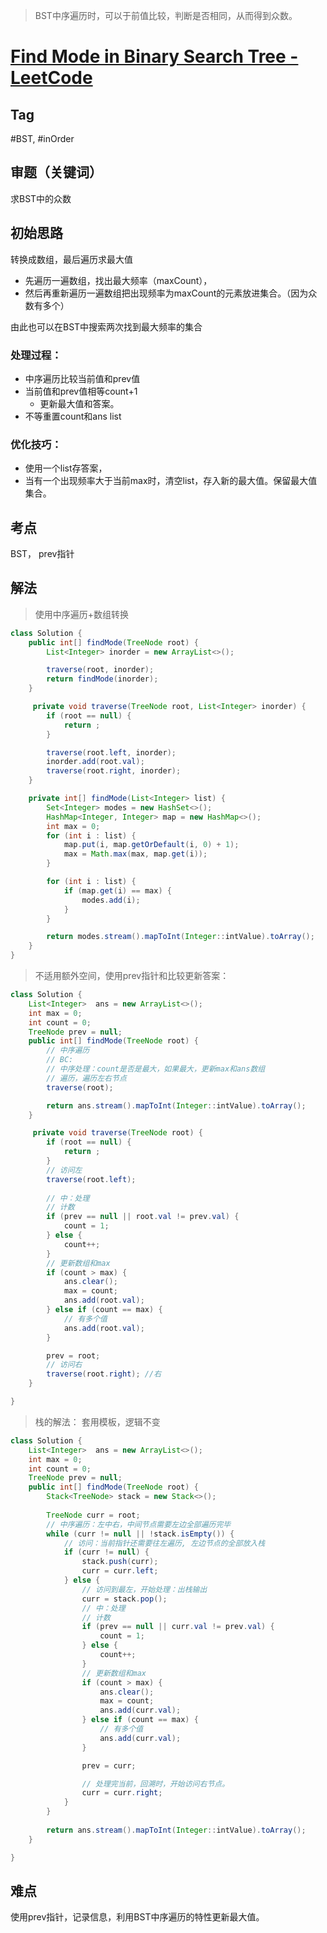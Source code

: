 > BST中序遍历时，可以于前值比较，判断是否相同，从而得到众数。
# [Find Mode in Binary Search Tree - LeetCode](https://leetcode.com/problems/find-mode-in-binary-search-tree/description/)


## Tag
#BST, #inOrder

## 审题（关键词）
求BST中的众数

## 初始思路  
转换成数组，最后遍历求最大值  


- 先遍历一遍数组，找出最大频率（maxCount），
- 然后再重新遍历一遍数组把出现频率为maxCount的元素放进集合。（因为众数有多个）  


由此也可以在BST中搜索两次找到最大频率的集合  
### 处理过程： 
- 中序遍历比较当前值和prev值
- 当前值和prev值相等count+1
  - 更新最大值和答案。 
- 不等重置count和ans list



### 优化技巧：   
- 使用一个list存答案，  
- 当有一个出现频率大于当前max时，清空list，存入新的最大值。保留最大值集合。  

## 考点  
BST， prev指针
## 解法  
> 使用中序遍历+数组转换
```java
class Solution {
    public int[] findMode(TreeNode root) {
        List<Integer> inorder = new ArrayList<>();

        traverse(root, inorder);
        return findMode(inorder);
    }

     private void traverse(TreeNode root, List<Integer> inorder) {
        if (root == null) {
            return ;
        }

        traverse(root.left, inorder);
        inorder.add(root.val);
        traverse(root.right, inorder);
    }

    private int[] findMode(List<Integer> list) {
        Set<Integer> modes = new HashSet<>();
        HashMap<Integer, Integer> map = new HashMap<>();
        int max = 0;
        for (int i : list) {
            map.put(i, map.getOrDefault(i, 0) + 1);
            max = Math.max(max, map.get(i));
        }

        for (int i : list) {
            if (map.get(i) == max) {
                modes.add(i);
            }
        }

        return modes.stream().mapToInt(Integer::intValue).toArray();
    }
}
```

> 不适用额外空间，使用prev指针和比较更新答案：
```java
class Solution {
    List<Integer>  ans = new ArrayList<>();
    int max = 0;
    int count = 0;
    TreeNode prev = null;
    public int[] findMode(TreeNode root) {
        // 中序遍历
        // BC:
        // 中序处理：count是否是最大，如果最大，更新max和ans数组
        // 遍历，遍历左右节点
        traverse(root);

        return ans.stream().mapToInt(Integer::intValue).toArray();
    }

     private void traverse(TreeNode root) {
        if (root == null) {
            return ;
        }
        // 访问左
        traverse(root.left); 
        
        // 中：处理
        // 计数
        if (prev == null || root.val != prev.val) {
            count = 1;
        } else {
            count++;
        }
        // 更新数组和max
        if (count > max) {
            ans.clear();
            max = count;
            ans.add(root.val);
        } else if (count == max) {
            // 有多个值
            ans.add(root.val);
        }

        prev = root;
        // 访问右
        traverse(root.right); //右
    }

}
```
> 栈的解法： 套用模板，逻辑不变
```java
class Solution {
    List<Integer>  ans = new ArrayList<>();
    int max = 0;
    int count = 0;
    TreeNode prev = null;
    public int[] findMode(TreeNode root) {
        Stack<TreeNode> stack = new Stack<>();
        
        TreeNode curr = root;
        // 中序遍历：左中右，中间节点需要左边全部遍历完毕
        while (curr != null || !stack.isEmpty()) {
            // 访问：当前指针还需要往左遍历, 左边节点的全部放入栈
            if (curr != null) {
                stack.push(curr);
                curr = curr.left;
            } else {
                // 访问到最左，开始处理：出栈输出
                curr = stack.pop();
                // 中：处理
                // 计数
                if (prev == null || curr.val != prev.val) {
                    count = 1;
                } else {
                    count++;
                }
                // 更新数组和max
                if (count > max) {
                    ans.clear();
                    max = count;
                    ans.add(curr.val);
                } else if (count == max) {
                    // 有多个值
                    ans.add(curr.val);
                }

                prev = curr;

                // 处理完当前，回溯时，开始访问右节点。
                curr = curr.right;
            }
        }
        
        return ans.stream().mapToInt(Integer::intValue).toArray();
    }

}
```
## 难点
使用prev指针，记录信息，利用BST中序遍历的特性更新最大值。
